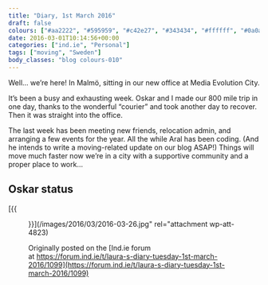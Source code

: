 ```yaml
---
title: "Diary, 1st March 2016"
draft: false
colours: ["#aa2222", "#595959", "#c42e27", "#343434", "#ffffff", "#0a0a0a", "#ffffff"]
date: 2016-03-01T10:14:56+00:00
categories: ["ind.ie", "Personal"]
tags: ["moving", "Sweden"]
body_classes: "blog colours-010"
---
```


Well… we’re here! In Malmö, sitting in our new office at Media Evolution City.

It’s been a busy and exhausting week. Oskar and I made our 800 mile trip in one day, thanks to the wonderful “courier” and took another day to recover. Then it was straight into the office.

The last week has been meeting new friends, relocation admin, and arranging a few events for the year. All the while Aral has been coding. (And he intends to write a moving-related update on our blog ASAP!) Things will move much faster now we’re in a city with a supportive community and a proper place to work…

## Oskar status

[{{<figure class="wp-caption aligncenter size-full wp-image-4823" src="/images/2016/03/2016-03-26.jpg" alt="Oskar the dog on the sandy beach in Malmö" width="800" height="600" caption="Loving the beach!">}}](/images/2016/03/2016-03-26.jpg" rel="attachment wp-att-4823)

Originally posted on the [Ind.ie forum at https://forum.ind.ie/t/laura-s-diary-tuesday-1st-march-2016/1099](https://forum.ind.ie/t/laura-s-diary-tuesday-1st-march-2016/1099)

	
